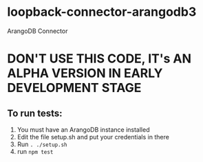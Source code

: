 # loopback-connector-arangodb3
ArangoDB Connector

# DON'T USE THIS CODE, IT's AN ALPHA VERSION IN EARLY DEVELOPMENT STAGE

## To run tests:
1. You must have an ArangoDB instance installed
2. Edit the file setup.sh and put your credentials in there
3. Run `. ./setup.sh`
4. run `npm test`



